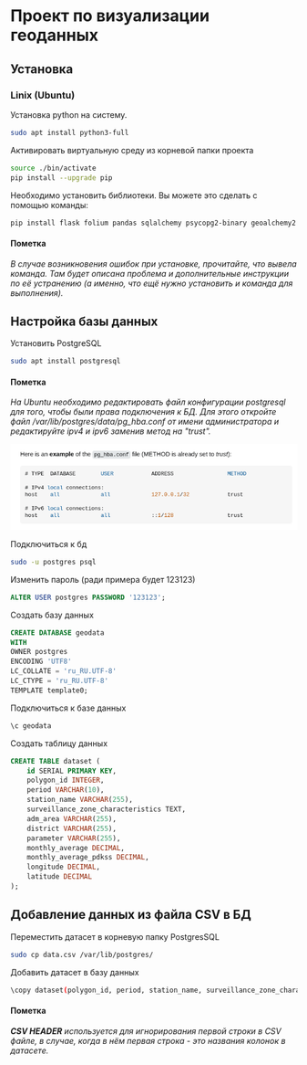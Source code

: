 # Проект по визуализации геоданных

## Установка

### Linix (Ubuntu)

Установка python на систему.

```bash
sudo apt install python3-full
```

Активировать виртуальную среду из корневой папки проекта

```bash
source ./bin/activate
pip install --upgrade pip
```

Необходимо установить библиотеки. Вы можете это сделать с помощью команды:

```bash
pip install flask folium pandas sqlalchemy psycopg2-binary geoalchemy2 geopandas
```

#### Пометка

_В случае возникновения ошибок при установке, прочитайте, что вывела команда. Там будет описана проблема и
дополнительные инструкции по её устранению (а именно, что ещё нужно установить и команда для выполнения)._

## Настройка базы данных

Установить PostgreSQL

```bash
sudo apt install postgresql
```

#### Пометка

_На Ubuntu необходимо редактировать файл конфигурации postgresql для того, чтобы были права подключения к БД._
_Для этого откройте файл /var/lib/postgres/data/pg_hba.conf от имени администратора и редактируйте ipv4 и ipv6 заменив метод на "trust"._

![image](readme/guide_postgres_hba.png)

Подключиться к бд

```bash
sudo -u postgres psql
```

Изменить пароль (ради примера будет 123123)

```SQL
ALTER USER postgres PASSWORD '123123';
```

Создать базу данных

```SQL
CREATE DATABASE geodata
WITH
OWNER postgres
ENCODING 'UTF8'
LC_COLLATE = 'ru_RU.UTF-8'
LC_CTYPE = 'ru_RU.UTF-8'
TEMPLATE template0;
```

Подключиться к базе данных

```SQL
\c geodata
```

Создать таблицу данных

```SQL
CREATE TABLE dataset (
    id SERIAL PRIMARY KEY, 
    polygon_id INTEGER,
    period VARCHAR(10),
    station_name VARCHAR(255), 
    surveillance_zone_characteristics TEXT, 
    adm_area VARCHAR(255),   
    district VARCHAR(255),  
    parameter VARCHAR(255), 
    monthly_average DECIMAL,
    monthly_average_pdkss DECIMAL,
    longitude DECIMAL,
    latitude DECIMAL 
);
```

## Добавление данных из файла CSV в БД

Переместить датасет в корневую папку PostgresSQL

```bash
sudo cp data.csv /var/lib/postgres/
```

Добавить датасет в базу данных

```bash
\copy dataset(polygon_id, period, station_name, surveillance_zone_characteristics, adm_area, district, parameter, monthly_average, monthly_average_pdkss, longitude, latitude) FROM '~/data.csv' DELIMITER ';' CSV HEADER;
```

#### Пометка

_**CSV HEADER** используется для игнорирования первой строки в CSV файле, в случае, когда в нём первая строка - это названия колонок в датасете._